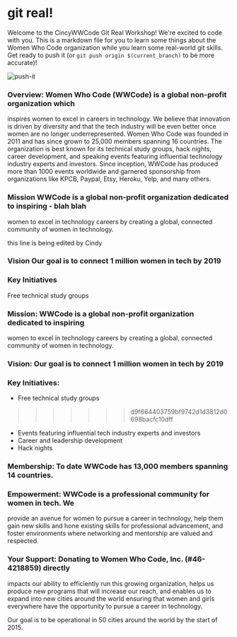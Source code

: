 # git real!

Welcome to the CincyWWCode Git Real Workshop! We're excited to code with you.
This is a markdown file for you to learn some things about the Women Who Code
organization while you learn some real-world git skills. Get ready to push it
(or `git push origin $(current_branch)` to be more accurate)!

![push-it](http://i1.wp.com/blog.kodable.com/wp-content/uploads/2015/02/salt-n-pepa-push-it-commercial.gif?resize=581%2C359)

### Overview: Women Who Code (WWCode) is a global non-profit organization which
inspires women to excel in careers in technology. We believe that innovation is
driven by diversity and that the tech industry will be even better once women
are no longer underrepresented.  Women Who Code was founded in 2011 and has
since grown to 25,000 members spanning 16 countries. The organization is best
known for its technical study groups, hack nights, career development, and
speaking events featuring influential technology industry experts and
investors. Since inception, WWCode has produced more than 1000 events worldwide
and garnered sponsorship from organizations like KPCB, Paypal, Etsy, Heroku,
Yelp, and many others.

### Mission WWCode is a global non-profit organization dedicated to inspiring - blah blah
women to excel in technology careers by creating a global, connected community
of women in technology.

this line is being edited by Cindy 


### Vision Our goal is to connect 1 million women in tech by 2019

### Key Initiatives
Free technical study groups
### Mission: WWCode is a global non-profit organization dedicated to inspiring
women to excel in technology careers by creating a global, connected community
of women in technology.

### Vision: Our goal is to connect 1 million women in tech by 2019

### Key Initiatives:
- Free technical study groups
>>>>>>> d9f664403759bf9742d1d3812d0698bacfc10dff
- Events featuring influential tech industry experts and investors
- Career and leadership development
- Hack nights

### Membership: To date WWCode has 13,000 members spanning 14 countries.

### Empowerment: WWCode is a professional community for women in tech. We
provide an avenue for women to pursue a career in technology, help them gain
new skills and hone existing skills for professional advancement, and foster
environments where networking and mentorship are valued and respected.

### Your Support: Donating to Women Who Code, Inc. (#46-4218859) directly
impacts our ability to efficiently run this growing organization, helps us
produce new programs that will increase our reach, and enables us to expand
into new cities around the world ensuring that women and girls everywhere have
the opportunity to pursue a career in technology.

Our goal is to be operational in 50 cities around the world by the start of
2015.
